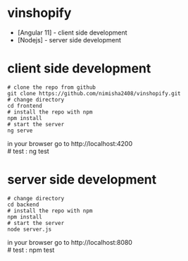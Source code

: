 # vinshopify

* [Angular 11] - client side development
* [Nodejs] - server side development

# client side development
    # clone the repo from github
    git clone https://github.com/nimisha2408/vinshopify.git 
    # change directory
    cd frontend
    # install the repo with npm
    npm install
    # start the server
    ng serve
   in your browser go to http://localhost:4200    
    # test : ng test

# server side development
    # change directory
    cd backend
    # install the repo with npm
    npm install
    # start the server
    node server.js
in your browser go to http://localhost:8080  
    # test : npm test
